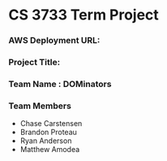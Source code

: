 # CS 3733 Term Project
### AWS Deployment URL: 
### Project Title: 
### Team Name :  DOMinators
### Team Members 
* Chase Carstensen
* Brandon Proteau
* Ryan Anderson
* Matthew Amodea
